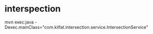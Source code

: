# interspection

mvn  exec:java -Dexec.mainClass="com.kilfat.intersection.service.IntersectionService"
